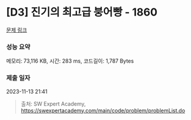 # [D3] 진기의 최고급 붕어빵 - 1860 

[문제 링크](https://swexpertacademy.com/main/code/problem/problemDetail.do?contestProbId=AV5LsaaqDzYDFAXc) 

### 성능 요약

메모리: 73,116 KB, 시간: 283 ms, 코드길이: 1,787 Bytes

### 제출 일자

2023-11-13 21:41



> 출처: SW Expert Academy, https://swexpertacademy.com/main/code/problem/problemList.do